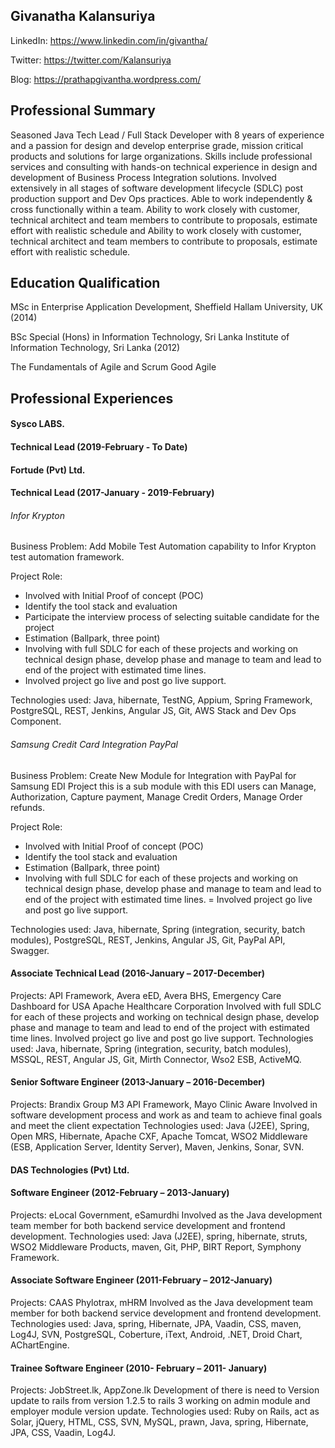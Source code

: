 ## Givanatha Kalansuriya

LinkedIn: https://www.linkedin.com/in/givantha/

Twitter: https://twitter.com/Kalansuriya

Blog: https://prathapgivantha.wordpress.com/

## Professional Summary
Seasoned Java Tech Lead / Full Stack Developer with 8 years of experience and a passion for design and develop enterprise grade, mission critical products and solutions for large organizations. Skills include professional services and consulting with hands-on technical experience in design and development of Business Process Integration solutions. Involved extensively in all stages of software development lifecycle (SDLC) post production support and Dev Ops practices. Able to work independently & cross functionally within a team. Ability to work closely with customer, technical architect and team members to contribute to proposals, estimate effort with realistic schedule and Ability to work closely with customer, technical architect and team members to contribute to proposals, estimate effort with realistic schedule.

##  Education Qualification

   MSc in Enterprise Application Development,
   Sheffield Hallam University, UK (2014)

   BSc Special (Hons) in Information Technology,
   Sri Lanka Institute of Information Technology, Sri Lanka (2012)

   The Fundamentals of Agile and Scrum
   Good Agile

## Professional Experiences

#### Sysco LABS.
#### Technical Lead (2019-February - To Date)


#### Fortude (Pvt) Ltd.
#### Technical Lead (2017-January - 2019-February)
###### Infor Krypton

Business Problem: Add Mobile Test Automation capability to Infor Krypton test automation framework.

Project Role:

+ Involved with Initial Proof of concept (POC)
+ Identify the tool stack and evaluation
+ Participate the interview process of selecting suitable candidate for the project
+ Estimation (Ballpark, three point)
+ Involving with full SDLC for each of these projects and working on technical design phase, develop phase and manage to team and lead to end of the project with estimated time lines.
+ Involved project go live and post go live support.

Technologies used: Java, hibernate, TestNG, Appium, Spring Framework, PostgreSQL, REST, Jenkins, Angular JS, Git, AWS Stack and Dev Ops Component.

###### Samsung Credit Card Integration PayPal

Business Problem: Create New Module for Integration with PayPal for Samsung EDI Project this is a sub module with this EDI users can Manage, Authorization, Capture payment, Manage Credit Orders, Manage Order refunds.

Project Role:
+ Involved with Initial Proof of concept (POC)
+ Identify the tool stack and evaluation
+ Estimation (Ballpark, three point)
+ Involving with full SDLC for each of these projects and working on technical design phase, develop phase and manage to team and lead to end of the project with estimated time lines.
= Involved project go live and post go live support.

Technologies used: Java, hibernate, Spring (integration, security, batch modules), PostgreSQL, REST, Jenkins, Angular JS, Git, PayPal API, Swagger.

#### Associate Technical Lead (2016-January – 2017-December)

Projects: API Framework, Avera eED, Avera BHS, Emergency Care Dashboard for USA Apache Healthcare Corporation
Involved with full SDLC for each of these projects and working on technical design phase, develop phase and manage to team and lead to end of the project with estimated time lines. Involved project go live and post go live support.
Technologies used: Java, hibernate, Spring (integration, security, batch modules), MSSQL, REST, Angular JS, Git, Mirth Connector, Wso2 ESB, ActiveMQ.

#### Senior Software Engineer (2013-January – 2016-December)

Projects: Brandix Group M3 API Framework, Mayo Clinic Aware
Involved in software development process and work as and team to achieve final goals and meet the client expectation
Technologies used: Java (J2EE), Spring, Open MRS, Hibernate, Apache CXF, Apache Tomcat, WSO2 Middleware (ESB, Application Server, Identity Server), Maven, Jenkins, Sonar, SVN.

#### DAS Technologies (Pvt) Ltd.
#### Software Engineer (2012-February – 2013-January)

Projects: eLocal Government, eSamurdhi
Involved as the Java development team member for both backend service development and frontend development.
Technologies used: Java (J2EE), spring, hibernate, struts, WSO2 Middleware Products, maven, Git, PHP, BIRT Report, Symphony Framework.

#### Associate Software Engineer (2011-February – 2012-January)

Projects: CAAS Phylotrax, mHRM
Involved as the Java development team member for both backend service development and frontend development.
Technologies used: Java, spring, Hibernate, JPA, Vaadin, CSS, maven, Log4J, SVN, PostgreSQL, Coberture, iText, Android, .NET, Droid Chart, AChartEngine.

#### Trainee Software Engineer (2010- February – 2011- January)
Projects: JobStreet.lk, AppZone.lk
Development of there is need to Version update to rails from version 1.2.5 to rails 3 working on admin module and employer module version update.
Technologies used: Ruby on Rails, act as Solar, jQuery, HTML, CSS, SVN, MySQL, prawn, Java, spring, Hibernate, JPA, CSS, Vaadin, Log4J.
